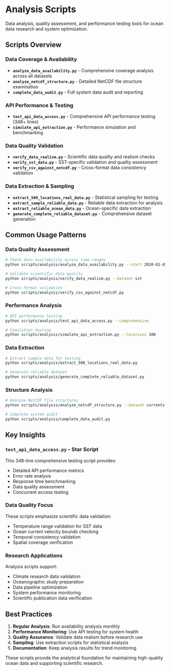 # Analysis Scripts

Data analysis, quality assessment, and performance testing tools for ocean data research and system optimization.

## Scripts Overview

### Data Coverage & Availability
- **`analyze_data_availability.py`** - Comprehensive coverage analysis across all datasets
- **`analyze_netcdf_structure.py`** - Detailed NetCDF file structure examination
- **`complete_data_audit.py`** - Full system data audit and reporting

### API Performance & Testing
- **`test_api_data_access.py`** - Comprehensive API performance testing (348+ lines)
- **`simulate_api_extraction.py`** - Performance simulation and benchmarking

### Data Quality Validation
- **`verify_data_realism.py`** - Scientific data quality and realism checks
- **`verify_sst_data.py`** - SST-specific validation and quality assessment
- **`verify_csv_against_netcdf.py`** - Cross-format data consistency validation

### Data Extraction & Sampling
- **`extract_500_locations_real_data.py`** - Statistical sampling for testing
- **`extract_sample_reliable_data.py`** - Reliable data extraction for analysis
- **`extract_reliable_ocean_data.py`** - Ocean-specific data extraction
- **`generate_complete_reliable_dataset.py`** - Comprehensive dataset generation

## Common Usage Patterns

### Data Quality Assessment
```bash
# Check data availability across time ranges
python scripts/analysis/analyze_data_availability.py --start 2020-01-01 --end 2024-01-01

# Validate scientific data quality
python scripts/analysis/verify_data_realism.py --dataset sst

# Cross-format validation
python scripts/analysis/verify_csv_against_netcdf.py
```

### Performance Analysis
```bash
# API performance testing
python scripts/analysis/test_api_data_access.py --comprehensive

# Simulation testing
python scripts/analysis/simulate_api_extraction.py --locations 100
```

### Data Extraction
```bash
# Extract sample data for testing
python scripts/analysis/extract_500_locations_real_data.py

# Generate reliable dataset
python scripts/analysis/generate_complete_reliable_dataset.py
```

### Structure Analysis
```bash
# Analyze NetCDF file structures
python scripts/analysis/analyze_netcdf_structure.py --dataset currents

# Complete system audit
python scripts/analysis/complete_data_audit.py
```

## Key Insights

### `test_api_data_access.py` - Star Script
This 348-line comprehensive testing script provides:
- Detailed API performance metrics
- Error rate analysis
- Response time benchmarking
- Data quality assessment
- Concurrent access testing

### Data Quality Focus
These scripts emphasize scientific data validation:
- Temperature range validation for SST data
- Ocean current velocity bounds checking
- Temporal consistency validation
- Spatial coverage verification

### Research Applications
Analysis scripts support:
- Climate research data validation
- Oceanographic study preparation
- Data pipeline optimization
- System performance monitoring
- Scientific publication data verification

## Best Practices

1. **Regular Analysis**: Run availability analysis monthly
2. **Performance Monitoring**: Use API testing for system health
3. **Quality Assurance**: Validate data realism before research use
4. **Sampling**: Use extraction scripts for statistical analysis
5. **Documentation**: Keep analysis results for trend monitoring

These scripts provide the analytical foundation for maintaining high-quality ocean data and supporting scientific research.